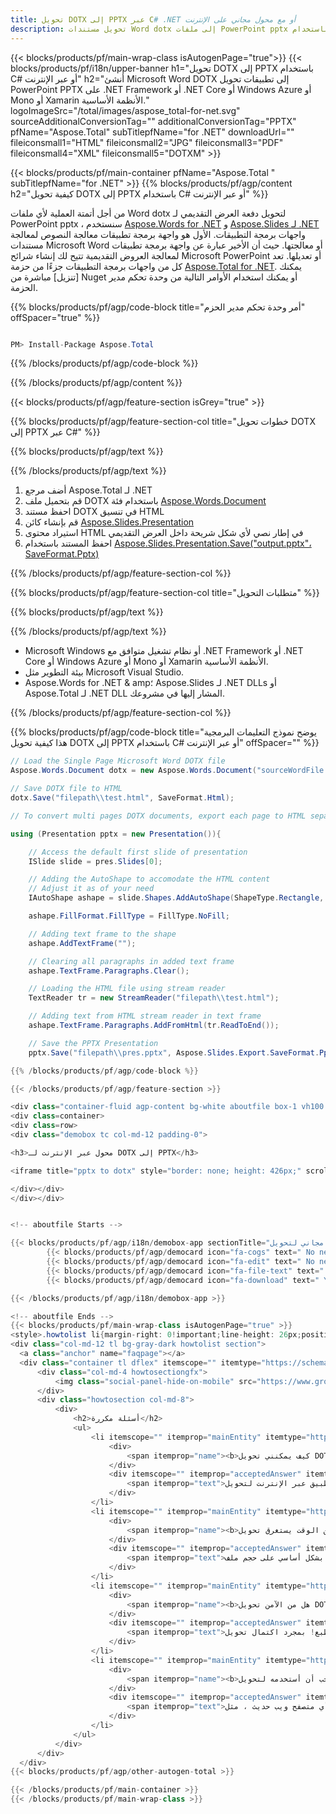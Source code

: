 ```yaml
---
title: تحويل DOTX إلى PPTX عبر C# .NET أو مع محول مجاني على الإنترنت
description: تحويل مستندات Word dotx إلى ملفات PowerPoint pptx باستخدام C#. تحويل ملفات متعددة داخل ASP.NET أو تطبيقات .NET الأخرى.
---
```


{{< blocks/products/pf/main-wrap-class isAutogenPage="true">}}
{{< blocks/products/pf/i18n/upper-banner h1="تحويل DOTX إلى PPTX باستخدام C# أو عبر الإنترنت" h2="أنشئ Microsoft Word DOTX إلى تطبيقات تحويل PowerPoint PPTX على .NET Framework أو .NET Core أو Windows Azure أو Mono أو Xamarin الأنظمة الأساسية." logoImageSrc="/total/images/aspose_total-for-net.svg" sourceAdditionalConversionTag="" additionalConversionTag="PPTX" pfName="Aspose.Total" subTitlepfName="for .NET" downloadUrl="" fileiconsmall1="HTML" fileiconsmall2="JPG" fileiconsmall3="PDF" fileiconsmall4="XML" fileiconsmall5="DOTXM" >}}

{{< blocks/products/pf/main-container pfName="Aspose.Total " subTitlepfName="for .NET" >}}
{{% blocks/products/pf/agp/content h2="كيفية تحويل DOTX إلى PPTX باستخدام C# أو عبر الإنترنت" %}}

من أجل أتمتة العملية لأي ملفات Word dotx لتحويل دفعة العرض التقديمي لـ PowerPoint pptx ، سنستخدم [Aspose.Words for .NET](https://products.aspose.com/words/net) و [Aspose.Slides لـ .NET](https://products.aspose.com/slides/net) واجهات برمجة التطبيقات. الأول هو واجهة برمجة تطبيقات معالجة النصوص لمعالجة مستندات Microsoft Word أو معالجتها. حيث أن الأخير عبارة عن واجهة برمجة تطبيقات لمعالجة العروض التقديمية تتيح لك إنشاء شرائح Microsoft PowerPoint أو تعديلها. تعد كل من واجهات برمجة التطبيقات جزءًا من حزمة [Aspose.Total for .NET](https://products.aspose.com/total/net). يمكنك [تنزيل] مباشرة  من Nuget أو يمكنك استخدام الأوامر التالية من وحدة تحكم مدير الحزمة.

{{% blocks/products/pf/agp/code-block title="أمر وحدة تحكم مدير الحزم" offSpacer="true" %}}

```cs

PM> Install-Package Aspose.Total

```

{{% /blocks/products/pf/agp/code-block %}}

{{% /blocks/products/pf/agp/content %}}

{{< blocks/products/pf/agp/feature-section isGrey="true" >}}

{{% blocks/products/pf/agp/feature-section-col title="خطوات تحويل DOTX إلى PPTX عبر C#" %}}

{{% blocks/products/pf/agp/text %}}

{{% /blocks/products/pf/agp/text %}}

1. أضف مرجع Aspose.Total لـ .NET
1. قم بتحميل ملف DOTX باستخدام فئة [Aspose.Words.Document](https://apireference.aspose.com/words/net/aspose.words/document)
1. احفظ مستند DOTX في تنسيق HTML
1. قم بإنشاء كائن [Aspose.Slides.Presentation](https://apireference.aspose.com/slides/net/aspose.slides/presentation)
1. استيراد محتوى HTML في إطار نصي لأي شكل شريحة داخل العرض التقديمي
1. احفظ المستند باستخدام [Aspose.Slides.Presentation.Save("output.pptx"، SaveFormat.Pptx)](https://apireference.aspose.com/slides/net/aspose.slides.presentation/save/methods/5)

{{% /blocks/products/pf/agp/feature-section-col %}}

{{% blocks/products/pf/agp/feature-section-col title="متطلبات التحويل" %}}

{{% blocks/products/pf/agp/text %}}

{{% /blocks/products/pf/agp/text %}}

- Microsoft Windows أو نظام تشغيل متوافق مع .NET Framework أو .NET Core أو Windows Azure أو Mono أو Xamarin الأنظمة الأساسية.
- بيئة التطوير مثل Microsoft Visual Studio.
- Aspose.Words for .NET & amp؛ Aspose.Slides لـ .NET DLLs أو Aspose.Total لـ .NET DLL المشار إليها في مشروعك.

{{% /blocks/products/pf/agp/feature-section-col %}}

{{% blocks/products/pf/agp/code-block title="يوضح نموذج التعليمات البرمجية هذا كيفية تحويل DOTX إلى PPTX باستخدام C# أو عبر الإنترنت" offSpacer="" %}}

```cs
// Load the Single Page Microsoft Word DOTX file
Aspose.Words.Document dotx = new Aspose.Words.Document("sourceWordFile.dotx");

// Save DOTX file to HTML 
dotx.Save("filepath\\test.html", SaveFormat.Html);

// To convert multi pages DOTX documents, export each page to HTML separately using Aspose.Words and then use the below code to convert to PPTX.

using (Presentation pptx = new Presentation()){

	// Access the default first slide of presentation
	ISlide slide = pres.Slides[0];

	// Adding the AutoShape to accomodate the HTML content 
	// Adjust it as of your need
	IAutoShape ashape = slide.Shapes.AddAutoShape(ShapeType.Rectangle, 10, 10, pres.SlideSize.Size.Width - 20, pres.SlideSize.Size.Height - 10);

	ashape.FillFormat.FillType = FillType.NoFill;

	// Adding text frame to the shape
	ashape.AddTextFrame("");

	// Clearing all paragraphs in added text frame
	ashape.TextFrame.Paragraphs.Clear();

	// Loading the HTML file using stream reader
	TextReader tr = new StreamReader("filepath\\test.html");

	// Adding text from HTML stream reader in text frame
	ashape.TextFrame.Paragraphs.AddFromHtml(tr.ReadToEnd());

	// Save the PPTX Presentation
	pptx.Save("filepath\\pres.pptx", Aspose.Slides.Export.SaveFormat.Pptx);

{{% /blocks/products/pf/agp/code-block %}}

{{< /blocks/products/pf/agp/feature-section >}}

<div class="container-fluid agp-content bg-white aboutfile box-1 vh100 section nopbtm">
<div class=container>
<div class=row>
<div class="demobox tc col-md-12 padding-0">

<h3>محول عبر الإنترنت لـ DOTX إلى PPTX</h3>

<iframe title="pptx to dotx" style="border: none; height: 426px;" scrolling="no" src="https://total-conversion-app-65z5r2lp.qa.k8s.dynabic.com/?to=pptx&from=dotx" id="child-iframe" width="80%"></iframe>

</div></div>
</div></div>


<!-- aboutfile Starts -->

{{< blocks/products/pf/agp/i18n/demobox-app sectionTitle="تطبيق مجاني لتحويل DOTX إلى PPTX" sectionDescription="" >}}
        {{< blocks/products/pf/agp/democard icon="fa-cogs" text=" No need to download or setup anything." >}}
        {{< blocks/products/pf/agp/democard icon="fa-edit" text=" No need to write any code." >}}
        {{< blocks/products/pf/agp/democard icon="fa-file-text" text=" Just upload your DOTXM file and hit the \"Convert\" button." >}}
        {{< blocks/products/pf/agp/democard icon="fa-download" text=" You will instantly get the download link for resultant PPTX file." >}}

{{< /blocks/products/pf/agp/i18n/demobox-app >}}

<!-- aboutfile Ends -->
{{< blocks/products/pf/main-wrap-class isAutogenPage="true" >}}
<style>.howtolist li{margin-right: 0!important;line-height: 26px;position: relative;margin-bottom: 10px;font-size: 13px;list-style-type: none;}</style>
<div class="col-md-12 tl bg-gray-dark howtolist section">
  <a class="anchor" name="faqpage"></a>
  <div class="container tl dflex" itemscope="" itemtype="https://schema.org/FAQPage">
      <div class="col-md-4 howtosectiongfx">
          <img class="social-panel-hide-on-mobile" src="https://www.groupdocs.cloud/templates/brand/images/groupdocs/conversion/groupdocs_conversion-brand.png" alt="FAQs" width="335" height="283">
      </div>
      <div class="howtosection col-md-8">
          <div>
              <h2>أسئلة مكررة</h2>
              <ul>
                  <li itemscope="" itemprop="mainEntity" itemtype="https://schema.org/Question">
                      <div>
                          <span itemprop="name"><b>كيف يمكنني تحويل DOTX إلى PPTX Online؟</b></span>
                      </div>
                      <div itemscope="" itemprop="acceptedAnswer" itemtype="https://schema.org/Answer">
                          <span itemprop="text">تم دمج التطبيق عبر الإنترنت لتحويل DOTX أعلاه. لاستخدام هذا التطبيق ، يمكنك إضافة ملف DOTX الخاص بك عن طريق سحبه وإفلاته في المنطقة البيضاء المحددة أو بالنقر داخل المنطقة لاستيراد المستند. بعد ذلك ، اضغط على زر التحويل لبدء عملية التحويل. بعد اكتمال تحويل DOTX إلى PPTX ، يمكنك تنزيل ملفك المحول حديثًا بنقرة واحدة فقط ، وسيكون متاحًا لك في شكل ملف PPTX.</span>
                      </div>
                  </li>
                  <li itemscope="" itemprop="mainEntity" itemtype="https://schema.org/Question">
                      <div>
                          <span itemprop="name"><b>كم من الوقت يستغرق تحويل DOTX؟</b></span>
                      </div>
                      <div itemscope="" itemprop="acceptedAnswer" itemtype="https://schema.org/Answer">
                          <span itemprop="text">يعمل هذا المحول عبر الإنترنت بسرعة ولكنه يعتمد بشكل أساسي على حجم ملف DOTX الذي يتم تحويله. بالنسبة لملفات DOTX الصغيرة ، يمكن إتمام التحويل إلى PPTX في غضون ثوانٍ. ومع ذلك ، إذا قمت بدمج كود التحويل في تطبيق .NET ، فستعتمد سرعة التحويل على مدى تحسين تطبيقك لعملية التحويل.</span>
                      </div>
                  </li>
                  <li itemscope="" itemprop="mainEntity" itemtype="https://schema.org/Question">
                      <div>
                          <span itemprop="name"><b>هل من الآمن تحويل DOTX إلى PPTX باستخدام محول Aspose.Total المجاني؟</b></span>
                      </div>
                      <div itemscope="" itemprop="acceptedAnswer" itemtype="https://schema.org/Answer">
                          <span itemprop="text">بالطبع! بمجرد اكتمال تحويل DOTX إلى PPTX ، سيكون رابط التنزيل لملف PPTX المحول حديثًا متاحًا على الفور. كما يضمن سلامة عملية التحويل ، حيث أن جميع الملفات المرفوعة ، بما في ذلك ملفات DOTX ، آمنة تمامًا وسيتم حذفها من النظام بعد 24 ساعة. علاوة على ذلك ، ستتوقف روابط التنزيل عن العمل بعد هذه الفترة ، مما يضمن خصوصية ملفاتك وحمايتها. التطبيق المتكامل مجاني للاستخدام ومصمم لأغراض الاختبار بحيث يمكن للمستخدمين تقييم النتائج قبل دمج الكود في مشاريعهم.</span>
                      </div>
                  </li>                 
                  <li itemscope="" itemprop="mainEntity" itemtype="https://schema.org/Question">
                      <div>
                          <span itemprop="name"><b>ما المتصفح الذي يجب أن أستخدمه لتحويل DOTX؟</b></span>
                      </div>
                      <div itemscope="" itemprop="acceptedAnswer" itemtype="https://schema.org/Answer">
                          <span itemprop="text">يمكنك استخدام أي متصفح ويب حديث ، مثل Google Chrome أو Firefox أو Opera أو Safari ، لتحويل DOTX إلى PPTX عبر الإنترنت. ومع ذلك ، إذا كنت تقوم بتطوير تطبيق سطح مكتب ، فمن المستحسن استخدام Aspose.Total DOTX Conversion API للحصول على معالجة سلسة وفعالة.</span>
                      </div>
                  </li>
              </ul>
          </div>
      </div>
  </div>
{{< blocks/products/pf/agp/other-autogen-total >}}

{{< /blocks/products/pf/main-container >}}
{{< /blocks/products/pf/main-wrap-class >}}